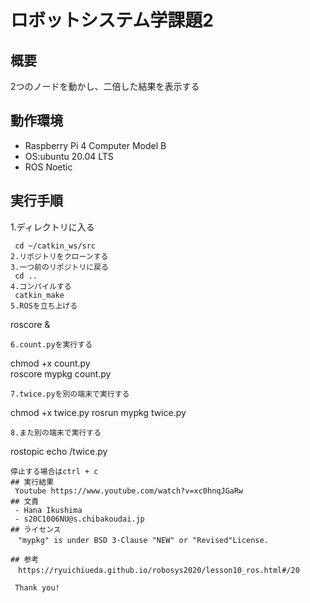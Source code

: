 # ロボットシステム学課題2

## 概要
2つのノードを動かし、二倍した結果を表示する

## 動作環境
- Raspberry Pi 4 Computer Model B
- OS:ubuntu 20.04 LTS
- ROS Noetic

## 実行手順
1.ディレクトリに入る
```
 cd ~/catkin_ws/src
2.リポジトリをクローンする
3.一つ前のリポジトリに戻る
 cd ..
4.コンパイルする
 catkin_make
5.ROSを立ち上げる
```
 roscore &
```
6.count.pyを実行する
```
 chmod +x count.py   
 roscore mypkg count.py
```
7.twice.pyを別の端末で実行する
```
 chmod +x twice.py 
 rosrun mypkg twice.py
```
8.また別の端末で実行する
```
 rostopic echo /twice.py
```
停止する場合はctrl + c
## 実行結果
 Youtube https://www.youtube.com/watch?v=xc0hnqJGaRw
## 文責
 - Hana Ikushima
 - s20C1006NU@s.chibakoudai.jp
## ライセンス
　"mypkg" is under BSD 3-Clause "NEW" or "Revised"License.
 
## 参考
　https://ryuichiueda.github.io/robosys2020/lesson10_ros.html#/20
 
 Thank you!
　

